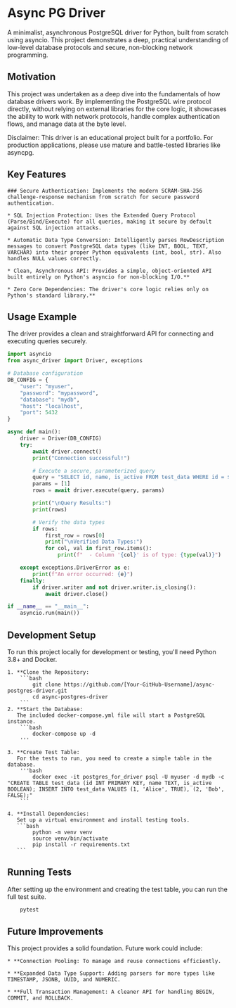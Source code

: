 # Async PG Driver
A minimalist, asynchronous PostgreSQL driver for Python, built from scratch using asyncio. This project demonstrates a deep, practical understanding of low-level database protocols and secure, non-blocking network programming.

## Motivation
This project was undertaken as a deep dive into the fundamentals of how database drivers work. By implementing the PostgreSQL wire protocol directly, without relying on external libraries for the core logic, it showcases the ability to work with network protocols, handle complex authentication flows, and manage data at the byte level.

Disclaimer: This driver is an educational project built for a portfolio. For production applications, please use mature and battle-tested libraries like asyncpg.

## Key Features

    ### Secure Authentication: Implements the modern SCRAM-SHA-256 challenge-response mechanism from scratch for secure password authentication.

    * SQL Injection Protection: Uses the Extended Query Protocol (Parse/Bind/Execute) for all queries, making it secure by default against SQL injection attacks.

    * Automatic Data Type Conversion: Intelligently parses RowDescription messages to convert PostgreSQL data types (like INT, BOOL, TEXT, VARCHAR) into their proper Python equivalents (int, bool, str). Also handles NULL values correctly.

    * Clean, Asynchronous API: Provides a simple, object-oriented API built entirely on Python's asyncio for non-blocking I/O.**

    * Zero Core Dependencies: The driver's core logic relies only on Python's standard library.**


## Usage Example

The driver provides a clean and straightforward API for connecting and executing queries securely.

```python
import asyncio
from async_driver import Driver, exceptions

# Database configuration
DB_CONFIG = {
    "user": "myuser",
    "password": "mypassword",
    "database": "mydb",
    "host": "localhost",
    "port": 5432
}

async def main():
    driver = Driver(DB_CONFIG)
    try:
        await driver.connect()
        print("Connection successful!")

        # Execute a secure, parameterized query
        query = "SELECT id, name, is_active FROM test_data WHERE id = $1;"
        params = [1]
        rows = await driver.execute(query, params)

        print("\nQuery Results:")
        print(rows)

        # Verify the data types
        if rows:
            first_row = rows[0]
            print("\nVerified Data Types:")
            for col, val in first_row.items():
                print(f"  - Column '{col}' is of type: {type(val)}")

    except exceptions.DriverError as e:
        print(f"An error occurred: {e}")
    finally:
        if driver.writer and not driver.writer.is_closing():
            await driver.close()

if __name__ == "__main__":
    asyncio.run(main())
```

## Development Setup

To run this project locally for development or testing, you'll need Python 3.8+ and Docker.

    1. **Clone the Repository:
        ```bash
            git clone https://github.com/[Your-GitHub-Username]/async-postgres-driver.git
            cd async-postgres-driver
        ```
    2. **Start the Database:
       The included docker-compose.yml file will start a PostgreSQL instance.
        ```bash
            docker-compose up -d
        '''

    3. **Create Test Table:
       For the tests to run, you need to create a simple table in the database. 
        '''bash
            docker exec -it postgres_for_driver psql -U myuser -d mydb -c "CREATE TABLE test_data (id INT PRIMARY KEY, name TEXT, is_active BOOLEAN); INSERT INTO test_data VALUES (1, 'Alice', TRUE), (2, 'Bob', FALSE);"
        ```

    4. **Install Dependencies:
       Set up a virtual environment and install testing tools.
       ```bash
            python -m venv venv
            source venv/bin/activate
            pip install -r requirements.txt
       ```


## Running Tests

After setting up the environment and creating the test table, you can run the full test suite.

```bash
    pytest
```


## Future Improvements

This project provides a solid foundation. Future work could include:

    * **Connection Pooling: To manage and reuse connections efficiently.

    * **Expanded Data Type Support: Adding parsers for more types like TIMESTAMP, JSONB, UUID, and NUMERIC.

    * **Full Transaction Management: A cleaner API for handling BEGIN, COMMIT, and ROLLBACK.
